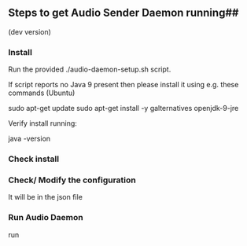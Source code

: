 ## Steps to get Audio Sender Daemon running##
(dev version)

### Install ###

Run the provided ./audio-daemon-setup.sh script.

If script reports no Java 9 present then please install it using e.g. these commands (Ubuntu)

sudo apt-get update
sudo apt-get install -y galternatives openjdk-9-jre

Verify install running:

java -version


### Check install ###

### Check/ Modify the configuration ###

It will be in the json file

### Run Audio Daemon ###

run
